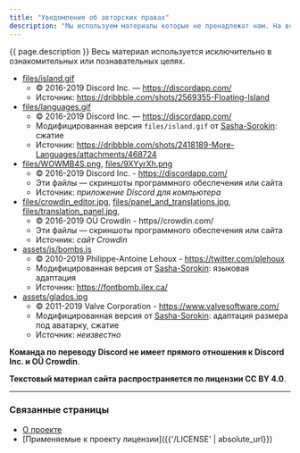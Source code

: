 ```yaml
---
title: "Уведомление об авторских правах"
description: "Мы используем материалы которые не пренадлежат нам. На всякий случай, приводим список чужих ресурсов и источники."
---
```


{{ page.description }} Весь материал используется исключительно в ознакомительных или познавательных целях.

- [files/island.gif](/files/island.gif)
  - © 2016-2019 Discord Inc. — https://discordapp.com/
  - Источник: https://dribbble.com/shots/2569355-Floating-Island
- [files/languages.gif](/files/languages.gif)
  - © 2016-2019 Discord Inc. — https://discordapp.com/
  - Модифицированная версия `files/island.gif` от [Sasha-Sorokin](https://github.com/Sasha-Sorokin): сжатие
  - Источник: https://dribbble.com/shots/2418189-More-Languages/attachments/468724
- [files/WOWMB4S.png](/files/WOWMB4S.png),
  [files/9XYyrXh.png](/files/9XYyrXh.png)
  - © 2016-2019 Discord Inc. - https://discordapp.com/
  - Эти файлы — скриншоты программного обеспечения или сайта
  - Источник: *приложение Discord для компьютера*
- [files/crowdin_editor.jpg](/files/crowdin_editor.jpg),
  [files/panel_and_translations.jpg](/files/panel_and_translations.jpg),
  [files/translation_panel.jpg](/files/translation_panel.jpg),
  - © 2016-2019 OÜ Crowdin - https//crowdin.com/
  - Эти файлы — скриншоты программного обеспечения или сайта
  - Источник: *сайт Crowdin*
- [assets/js/bombs.js](/assets/js/bombs.js)
  - © 2010-2019 Philippe-Antoine Lehoux - https://twitter.com/plehoux
  - Модифицированная версия от [Sasha-Sorokin](https://github.com/Sasha-Sorokin): языковая адаптация
  - Источник: https://fontbomb.ilex.ca/
- [assets/glados.jpg](/assets/glados.jpg)
  - © 2011-2019 Valve Corporation - https://www.valvesoftware.com/
  - Модифицированная версия от [Sasha-Sorokin](https://github.com/Sasha_Sorokin): адаптация размера под аватарку, сжатие
  - Источник: *неизвестно*

**Команда по переводу Discord не имеет прямого отношения к Discord Inc. и OÜ Crowdin**.

**Текстовый материал сайта распространяется по лицензии CC BY 4.0**.

---

### Связанные страницы

- [О проекте](/about.md)
- [Применяемые к проекту лицензии]({{'/LICENSE' | absolute_url}})
